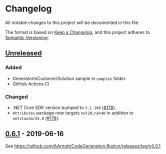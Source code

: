 # Changelog

All notable changes to this project will be documented in this file.

The format is based on [Keep a Changelog](https://keepachangelog.com/en/1.0.0/),
and this project adheres to [Semantic Versioning](https://semver.org/spec/v2.0.0.html).

## [Unreleased]

### Added
* GeneratorInCustomerSolution sample in `samples` folder
* GitHub Actions CI

### Changed
* .NET Core SDK version bumped to `3.1.100` ([#178]).
* `Attributes` package now targets `net20;net40` in addition to `netstandard1.0` ([#178]).

[#178]: https://github.com/AArnott/CodeGeneration.Roslyn/pull/178


## [0.6.1] - 2019-06-16

See https://github.com/AArnott/CodeGeneration.Roslyn/releases/tag/v0.6.1

[Unreleased]: https://github.com/amis92/RecordGenerator/compare/v0.6.1...HEAD
[0.6.1]: #061---2019-06-16